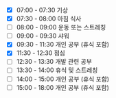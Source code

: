 - [x] 07:00 - 07:30 기상
- [x] 07:30 - 08:00 아침 식사
- [ ] 08:00 - 09:00 운동 또는 스트레칭
- [ ] 09:00 - 09:30 샤워 
- [x] 09:30 - 11:30 개인 공부 (휴식 포함)
- [x] 11:30 - 12:30 점심 
- [ ] 12:30 - 13:30 개발 관련 공부 
- [ ] 13:30 - 14:00 휴식 및 스트레칭
- [ ] 14:00 - 15:00 개인 공부 (휴식 포함)
- [ ] 15:00 - 18:00 개인 공부 (휴식 포함)  